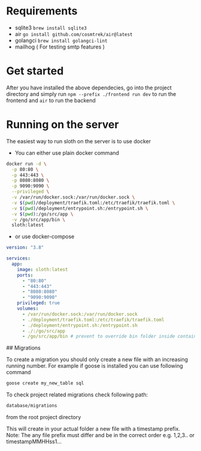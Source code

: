 # Requirements

- sqlite3 `brew install sqlite3`
- air `go install github.com/cosmtrek/air@latest`
- golangci `brew install golangci-lint`
- mailhog ( For testing smtp features )

# Get started

After you have installed the above dependecies,
go into the project directory and simply run `npm --prefix ./frontend run dev` to run the frontend
and `air` to run the backend

# Running on the server

The easiest way to run sloth on the server is to use docker

- You can either use plain docker command

```sh
docker run -d \
  -p 80:80 \
  -p 443:443 \
  -p 8080:8080 \
  -p 9090:9090 \
  --privileged \
  -v /var/run/docker.sock:/var/run/docker.sock \
  -v $(pwd)/deployment/traefik.toml:/etc/traefik/traefik.toml \
  -v $(pwd)/deployment/entrypoint.sh:/entrypoint.sh \
  -v $(pwd):/go/src/app \
  -v /go/src/app/bin \
  sloth:latest
```

- or use docker-compose

```yaml
version: "3.8"

services:
  app:
    image: sloth:latest
    ports:
      - "80:80"
      - "443:443"
      - "8080:8080"
      - "9090:9090"
    privileged: true
    volumes:
      - /var/run/docker.sock:/var/run/docker.sock
      - ./deployment/traefik.toml:/etc/traefik/traefik.toml
      - ./deployment/entrypoint.sh:/entrypoint.sh
      - ./:/go/src/app
      - /go/src/app/bin # prevent to override bin folder inside container
```

## Migrations

To create a migration you should only create a new file with an increasing running number.
For example if goose is installed you can use following command

```sh
goose create my_new_table sql
```

To check project related migrations check following path:

```sh
database/migrations
```

from the root project directory

This will create in your actual folder a new file with a timestamp prefix.
Note: The any file prefix must differ and be in the correct order e.g. 1,2,3.. or timestampMMHHss1...
